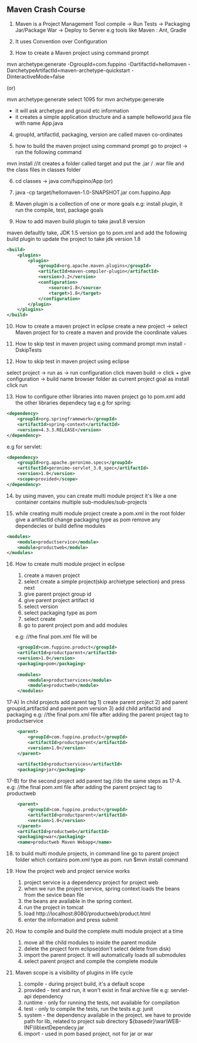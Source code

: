 ## Maven Crash Course ##

1) Maven is a Project Management Tool
compile -> Run Tests -> Packaging Jar/Package War -> Deploy to Server
e.g tools like Maven : Ant, Gradle

2) It uses Convention over Configuration

3) How to create a Maven project using command prompt

mvn archetype:generate -DgroupId=com.fuppino -DartifactId=hellomaven -DarchetypeArtifactId=maven-archetype-quickstart -DinteractiveMode=false

(or)

mvn archetype:generate
select 1095 for mvn archetype:generate

- it will ask archetype and grouid etc information
- it creates a simple application structure and a sample helloworld java file with name App.java

4) groupId, artifactId, packaging, version are called maven co-ordinates

5) how to build the maven project using command prompt
	go to project -> run the following command

mvn install
//it creates a folder called target and put the .jar / .war file and the class files in classes folder

6) cd classes -> java com/fuppino/App
(or)
7) java -cp target/hellomaven-1.0-SNAPSHOT.jar com.fuppino.App

8) Maven plugin is a collection of one or more goals
e.g: install plugin, it run the compile, test, package goals 

9) How to add maven build plugin to take java1.8 version

maven defaultly take, JDK 1.5 version
go to pom.xml and add the following build plugin to update the project to take jdk version 1.8

```XML
<build>
	<plugins>
		<plugin>
			<groupId>org.apache.maven.plugins</groupId>
			<artifactId>maven-compiler-plugin</artifactId>
			<version>3.2</version>
			<configuration>
				<source>1.8</source>
				<target>1.8</target>
			</configuration>
		</plugin>
	</plugins>
</build>
```

10) How to create a maven project in eclipse
create a new project -> select Maven project for to create a maven 
and provide the coordinate values

11) How to skip test in maven project using command prompt
mvn install -DskipTests

12) How to skip test in maven project using eclipse

select project -> run as -> run configuration
click maven build -> click +
give configuration -> 
	build name
	browser folder as current project
	goal as install
	click run

13) How to configure other libraries into maven project
go to pom.xml
add the other libraries dependecy tag
e.g for spring:
```XML
<dependency>
	<groupId>org.springframework</groupId>
	<artifactId>spring-context</artifactId>
	<version>4.3.3.RELEASE</version>
</dependency>
```
e.g for servlet:
```XML
<dependency>
    <groupId>org.apache.geronimo.specs</groupId>
    <artifactId>geronimo-servlet_3.0_spec</artifactId>
    <version>1.0</version>
    <scope>provided</scope>
</dependency>
```
14) by using maven, you can create multi module project
it's like a one container contains multiple sub-modules/sub-projects

15) while creating multi module project
	create a pom.xml in the root folder 
	give a artifactId
	change packaging type as pom
	remove any dependecies or build
	define modules
```XML
<modules>
	<module>productservice</module>
	<module>productweb</module>
</modules>
```
16) How to create multi module project in eclipse
	1) create a maven project
	2) select create a simple project(skip archietype selection) and press next
	3) give parent project group id
	4) give parent project artifact id
	5) select version 
	6) select packaging type as pom
	7) select create
	8) go to parent project pom and add modules

	e.g: //the final pom.xml file will be
```XML
	<groupId>com.fuppino.product</groupId>
  	<artifactId>productparent</artifactId>
  	<version>1.0</version>
  	<packaging>pom</packaging>
  
  	<modules>
  		<module>productservices</module>
  		<module>productweb</module>
  	</modules>
```

17-A) In child projects add parent tag
	1) create parent project
	2) add parent groupid,artifactid and parent pom version
	3) add child artifactid and packaging
	e.g: //the final pom.xml file after adding the parent project tag to 
	productservice

```XML	
	<parent>
		<groupId>com.fuppino.product</groupId>
		<artifactId>productparent</artifactId>
		<version>1.0</version>
	</parent>
	
	<artifactId>productservices</artifactId>
	<packaging>jar</packaging>
```
17-B) for the second project add parent tag
	//do the same steps as 17-A.
	e.g: //the final pom.xml file after adding the parent project tag to productweb
```XML
	<parent>
		<groupId>com.fuppino.product</groupId>
		<artifactId>productparent</artifactId>
		<version>1.0</version>
	</parent>
	<artifactId>productweb</artifactId>
	<packaging>war</packaging>
	<name>productweb Maven Webapp</name>
```
18) to build multi module projects, in command line
	go to parent project folder which contains pom.xml type as pom.
	run $mvn install command
	
19) How the project web and project service works
	1) project service is a dependency project for project web
	2) when we run the project service, spring context loads the beans from the sevice bean file
	3) the beans are available in the spring context.
	4) run the project in tomcat
	5) load http://localhost:8080/productweb/product.html
	6) enter the information and press submit

20) How to compile and build the complete multi module project at a time
	1) move all the child modules to inside the parent module
	2) delete the project form eclipse(don't select delete from disk)
	3) import the parent project. It will automatically loads all submodules
	4) select parent project and compile the complete module


21) Maven scope is a visibility of plugins in life cycle
	1) compile - during project build, it's a default scope
	2) provided - test and run, it won't exist in final archive file
		e.g: servlet-api dependency
	3) runtime - only for running the tests, not available for compilation
	4) test - only to compile the tests, run the tests
		e.g: junit
	5) system - the dependency available in the project.
		we have to provide path for lib, related to project sub directory ${basedir}\war\WEB-INF\lib\extDependecy.jar
	6) import - used in pom based project, not for jar or war